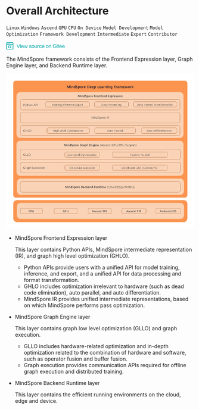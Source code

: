 # Overall Architecture

`Linux` `Windows` `Ascend` `GPU` `CPU` `On Device` `Model Development` `Model Optimization` `Framework Development` `Intermediate` `Expert` `Contributor`

<a href="https://gitee.com/mindspore/docs/blob/master/docs/source_en/architecture.md" target="_blank"><img src="../../_static/logo_source.png"></a>

The MindSpore framework consists of the Frontend Expression layer, Graph Engine layer, and Backend Runtime layer.

![architecture](./images/architecture.png)

- MindSpore Frontend Expression layer

  This layer contains Python APIs, MindSpore intermediate representation (IR), and graph high level optimization (GHLO).
  - Python APIs provide users with a unified API for model training, inference, and export, and a unified API for data processing and format transformation.
  - GHLO includes optimization irrelevant to hardware (such as dead code elimination), auto parallel, and auto differentiation.
  - MindSpore IR provides unified intermediate representations, based on which MindSpore performs pass optimization.

- MindSpore Graph Engine layer

  This layer contains graph low level optimization (GLLO) and graph execution.
  - GLLO includes hardware-related optimization and in-depth optimization related to the combination of hardware and software, such as operator fusion and buffer fusion.
  - Graph execution provides communication APIs required for offline graph execution and distributed training.

- MindSpore Backend Runtime layer

  This layer contains the efficient running environments on the cloud, edge and device.
